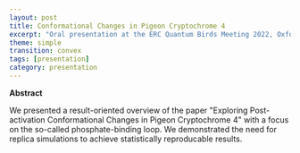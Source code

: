 ```yaml
---
layout: post
title: Conformational Changes in Pigeon Cryptochrome 4
excerpt: "Oral presentation at the ERC Quantum Birds Meeting 2022, Oxford, United Kingdom"
theme: simple
transition: convex
tags: [presentation]
category: presentation
---
```


<b>Abstract</b><br>

We presented a result-oriented overview of the paper "Exploring Post-activation Conformational Changes in Pigeon Cryptochrome 4" with a focus on the so-called phosphate-binding loop. We demonstrated the need for replica simulations to achieve statistically reproducable results.
